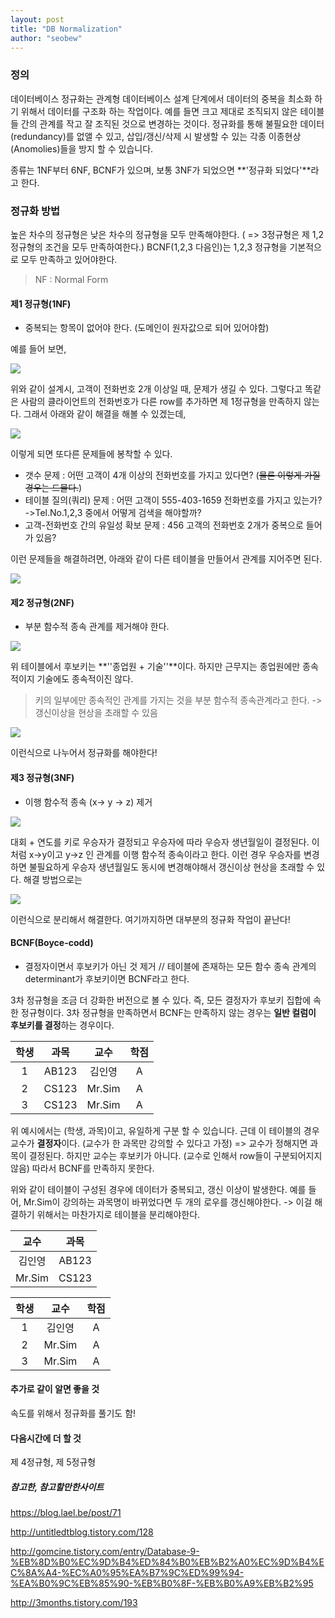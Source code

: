 ```yaml
---
layout: post
title: "DB Normalization"
author: "seobew"
---
```


### 정의

데이터베이스 정규화는 관계형 데이터베이스 설계 단계에서 데이터의 중복을 최소화 하기 위해서 데이터를 구조화 하는 작업이다. 예를 들면 크고 제대로 조직되지 않은 테이블들 간의 관계를 작고 잘 조직된 것으로 변경하는 것이다. 정규화를 통해 불필요한 데이터(redundancy)를 없앨 수 있고, 삽입/갱신/삭제 시 발생할 수 있는 각종 이종현상(Anomolies)들을 방지 할 수 있습니다. 

종류는 1NF부터 6NF, BCNF가 있으며, 보통 3NF가 되었으면 **'정규화 되었다'**라고 한다.

### 정규화 방법

높은 차수의 정규형은 낮은 차수의 정규형을 모두 만족해야한다. ( => 3정규형은 제 1,2 정규형의 조건을 모두 만족하여한다.) BCNF(1,2,3 다음인)는 1,2,3 정규형을 기본적으로 모두 만족하고 있어야한다. 

> NF : Normal Form

#### 제1 정규형(1NF)

* 중복되는 항목이 없어야 한다. (도메인이 원자값으로 되어 있어야함)

예를 들어 보면,

<img src="http://cfile6.uf.tistory.com/image/2508FC4758DD259E21EFC3">

위와 같이 설계시, 고객이 전화번호 2개 이상일 때, 문제가 생길 수 있다. 그렇다고 똑같은 사람의 클라이언트의 전화번호가 다른 row를 추가하면 제 1정규형을 만족하지 않는다. 그래서 아래와 같이 해결을 해볼 수 있겠는데,

<img src="http://cfile10.uf.tistory.com/image/26136A4C58DD26701734E2">

이렇게 되면 또다른 문제들에 봉착할 수 있다.

- 갯수 문제 : 어떤 고객이 4개 이상의 전화번호를 가지고 있다면? (~~물론 이렇게 가질 경우는 드물다.~~)
- 테이블 질의(쿼리) 문제 : 어떤 고객이 555-403-1659 전화번호를 가지고 있는가?->Tel.No.1,2,3 중에서 어떻게 검색을 해야할까?
- 고객-전화번호 간의 유일성 확보 문제 : 456 고객의 전화번호 2개가 중복으로 들어가 있음?

이런 문제들을 해결하려면, 아래와 같이 다른 테이블을 만들어서 관계를 지어주면 된다. 

<img src="http://cfile29.uf.tistory.com/image/2577694C58DD28990D6360">

#### 제2 정규형(2NF)

- 부분 함수적 종속 관계를 제거해야 한다.

<img src="http://cfile4.uf.tistory.com/image/2449AE4858DD38BC2E846A">

위 테이블에서 후보키는 **''종업원 + 기술''**이다. 하지만 근무지는 종업원에만 종속적이지 기술에도 종속적이진 않다. 

> 키의 일부에만 종속적인 관계를 가지는 것을 부분 함수적 종속관계라고 한다. -> 갱신이상을 현상을 초래할 수 있음

<img src="http://cfile22.uf.tistory.com/image/274E744858DD38BD14067C">

이런식으로 나누어서 정규화를 해야한다!

#### 제3 정규형(3NF)

- 이행 함수적 종속 (x-> y -> z) 제거

<img src="http://cfile23.uf.tistory.com/image/236D584858DD39B8093731">

대회 + 연도를 키로 우승자가 결정되고 우승자에 따라 우승자 생년월일이 결정된다. 이처럼 x->y이고 y->z 인 관계를 이행 함수적 종속이라고 한다. 이런 경우 우승자를 변경하면 불필요하게 우승자 생년월일도 동시에 변경해야해서 갱신이상 현상을 초래할 수 있다. 해결 방법으로는

<img src="http://cfile25.uf.tistory.com/image/2727914858DD39B92939F5">

이런식으로 분리해서 해결한다. 여기까지하면 대부분의 정규화 작업이 끝난다!

#### BCNF(Boyce-codd)

- 결정자이면서 후보키가 아닌 것 제거 // 테이블에 존재하는 모든 함수 종속 관계의 determinant가 후보키이면 BCNF라고 한다.

3차 정규형을 조금 더 강화한 버전으로 볼 수 있다. 즉, 모든 결정자가 후보키 집합에 속한 정규형이다. 3차 정규형을 만족하면서 BCNF는 만족하지 않는 경우는 **일반 컬럼이 후보키를 결정**하는 경우이다. 

|  학생  |  과목   |   교수   |  학점  |
| :--: | :---: | :----: | :--: |
|  1   | AB123 |  김인영   |  A   |
|  2   | CS123 | Mr.Sim |  A   |
|  3   | CS123 | Mr.Sim |  A   |

위 예시에서는 (학생, 과목)이고, 유일하게 구분 할 수 있습니다. 근데 이 테이블의 경우 교수가 **결정자**이다. (교수가 한 과목만 강의할 수 있다고 가정) => 교수가 정해지면 과목이 결정된다. 하지만 교수는 후보키가 아니다. (교수로 인해서 row들이 구분되어지지 않음) 따라서 BCNF를 만족하지 못한다. 

위와 같이 테이블이 구성된 경우에 데이터가 중복되고, 갱신 이상이 발생한다. 예를 들어, Mr.Sim이 강의하는 과목명이 바뀌었다면 두 개의 로우를 갱신해야한다. -> 이걸 해결하기 위해서는 마찬가지로 테이블을 분리해야한다.

|   교수   |  과목   |
| :----: | :---: |
|  김인영   | AB123 |
| Mr.Sim | CS123 |

|  학생  |   교수   |  학점  |
| :--: | :----: | :--: |
|  1   |  김인영   |  A   |
|  2   | Mr.Sim |  A   |
|  3   | Mr.Sim |  A   |

#### 추가로 같이 알면 좋을 것

속도를 위해서 정규화를 풀기도 함!

#### 다음시간에 더 할 것

제 4정규형, 제 5정규형

##### 참고한, 참고할만한사이트

https://blog.lael.be/post/71

http://untitledtblog.tistory.com/128

http://gomcine.tistory.com/entry/Database-9-%EB%8D%B0%EC%9D%B4%ED%84%B0%EB%B2%A0%EC%9D%B4%EC%8A%A4-%EC%A0%95%EA%B7%9C%ED%99%94-%EA%B0%9C%EB%85%90-%EB%B0%8F-%EB%B0%A9%EB%B2%95

http://3months.tistory.com/193